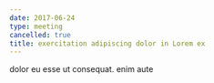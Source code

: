 ```yaml
---
date: 2017-06-24
type: meeting
cancelled: true
title: exercitation adipiscing dolor in Lorem ex
---
```

dolor eu esse ut consequat. enim aute